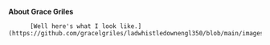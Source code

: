 **About Grace Griles**          
           
           
          
          [Well here's what I look like.](https://github.com/gracelgriles/ladwhistledownengl350/blob/main/images/profile.jpegsmaller.JPG).
          
       
          
